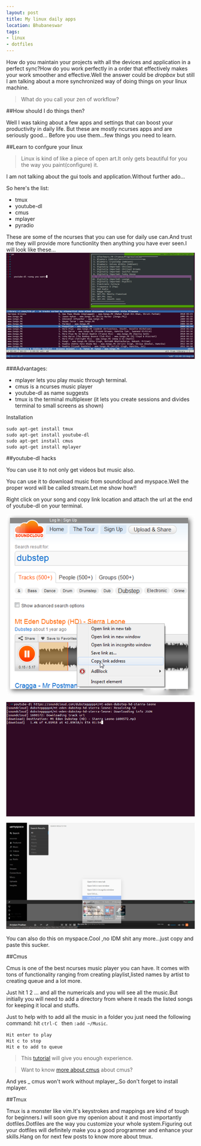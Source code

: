 ```yaml
---
layout: post
title: My linux daily apps
location: Bhubaneswar
tags:
- linux
- dotfiles
---
```


How do you maintain your projects with all the devices and application in a perfect sync?How do you work perfectly in a order that effectively makes your work smoother and effective.Well the answer could be *dropbox* but still I am talking about a more synchronized way of doing things on your linux machine. 







>What do you call your zen of workflow?

##How should I do things then?

Well I was taking about a few apps and settings that can boost your productivity in daily life.
But these are mostly ncurses apps and are seriously good...
Before you use them...few things you need to learn.





<!--excerpt-->



##Learn to confgure your linux

>Linux is kind of like a piece of open art.It only 
gets beautiful for you the way you paint(configure) it.

I am not talking about the gui tools and application.Without further ado...

So here's the list:

* tmux
* youtube-dl 
* cmus 
* mplayer 
* pyradio 

These are some of the ncurses that you can use for daily use can.And trust me they will provide more functionlity then anything you have ever seen.I will look like these...	
![advanced_terminal_photo](/assets/2_1.png)


###Advantages:

* mplayer lets you play music through terminal.
* cmus is a ncurses music player
* youtube-dl as name suggests 
* tmux is the terminal multiplexer (it lets you create sessions and divides terminal to small screens as shown) 

Installation 

```
sudo apt-get install tmux
sudo apt-get install youtube-dl
sudo apt-get install cmus
sudo apt-get install mplayer

```




##youtube-dl hacks

You can use it to not only get videos but music also.

You can use it to download music from soundcloud and myspace.Well the proper word will be called stream.Let me show how!!


Right click on your song and copy link location and attach the url at the end of youtube-dl on your terminal.

![youtube...soundcloud](/assets/2_2.png)  

![youtube...terminal](/assets/2_3.png)  

![youtube...myspace](/assets/2_4.png)  

You can also do this on myspace.Cool ,no IDM shit any more...just copy and paste this sucker.


##Cmus

Cmus is one of the best ncurses music player you can have.
It comes with tons of functionality ranging from creating playlist,listed names by artist to creating queue and a lot more.

Just hit 1 2 ... and all the numericals and you will see all the music.But initially you will need to add a directory from where it reads the listed songs for keeping it local and stuffs.

Just to help with to add all the music in a folder you just need the following command:
hit ```ctrl-C ``` then  ```:add ~/Music```.

```
Hit enter to play 
Hit c to stop
Hit e to add to queue
```

>This [tutorial](https://github.com/cmus/cmus/blob/master/Doc/cmus-tutorial.txt) will give you enough experience.

>Want to know [more about cmus](http://www.tuxarena.com/static/cmus_guide.php) about cmus?
	

And yes _ cmus won't work without mplayer_.So don't forget to install mplayer.



##Tmux 


Tmux is a monster like vim.It's keystrokes and mappings are kind of tough for beginners.I will soon give my openion about it and most importantly dotfiles.Dotfiles are the way you customize your whole system.Figuring out your dotfiles will definitely make you a good programmer and enhance your skills.Hang on for next few posts to know more about tmux.
